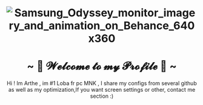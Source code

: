  <center>
<h1 align="center">

    

   ![Samsung_Odyssey_monitor_imagery_and_animation_on_Behance_640x360](https://tenor.com/fr/view/the-finals-the-finals-game-embark-studios-qualified-winners-gif-15625091939834088392) </h1>

<body>

   

<body>
  <center>
<h1 align="center">~ 💖 𝓦𝓮𝓵𝓬𝓸𝓶𝓮 𝓽𝓸 𝓶𝔂 𝓟𝓻𝓸𝓯𝓲𝓵𝓮 💖 ~</h1>
<div align="center">Hi ! Im Arthe , im #1 Loba fr pc MNK , I share my configs from several github as well as my optimization,If you want screen settings or other, contact me section :)
